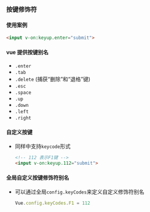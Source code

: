 ### 按键修饰符

#### 使用案例

```html
<input v-on:keyup.enter="submit">
```

#### vue 提供按键别名

- `.enter`
- `.tab`
- `.delete` (捕获“删除”和“退格”键)
- `.esc`
- `.space`
- `.up`
- `.down`
- `.left`
- `.right`

#### 自定义按键

- 同样中支持`keycode`形式

  ```html
  <!-- 112 表示F1键 -->
  <input v-on:keyup.112="submit">
  ```

#### 全局自定义按键修饰符别名

- 可以通过全局`config.keyCodes`来定义自定义修饰符别名

  ```javascript
  Vue.config.keyCodes.F1 = 112
  ```

  